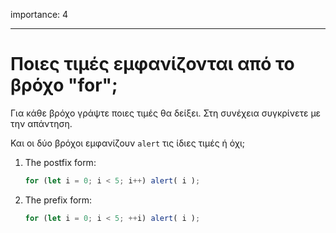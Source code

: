importance: 4

---

# Ποιες τιμές εμφανίζονται από το βρόχο "for";

Για κάθε βρόχο γράψτε ποιες τιμές θα δείξει. Στη συνέχεια συγκρίνετε με την απάντηση.

Και οι δύο βρόχοι εμφανίζουν `alert` τις ίδιες τιμές ή όχι;

1. The postfix form:

    ```js
    for (let i = 0; i < 5; i++) alert( i );
    ```
2. The prefix form:

    ```js
    for (let i = 0; i < 5; ++i) alert( i );
    ```
